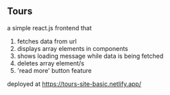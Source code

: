 ## Tours

a simple react.js frontend that

1. fetches data from url
2. displays array elements in components
3. shows loading message while data is being fetched
4. deletes array element/s
5. 'read more' button feature

deployed at
https://tours-site-basic.netlify.app/
